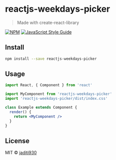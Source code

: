 # reactjs-weekdays-picker

> Made with create-react-library

[![NPM](https://img.shields.io/npm/v/reactjs-weekdays-picker.svg)](https://www.npmjs.com/package/reactjs-weekdays-picker) [![JavaScript Style Guide](https://img.shields.io/badge/code_style-standard-brightgreen.svg)](https://standardjs.com)

## Install

```bash
npm install --save reactjs-weekdays-picker
```

## Usage

```jsx
import React, { Component } from 'react'

import MyComponent from 'reactjs-weekdays-picker'
import 'reactjs-weekdays-picker/dist/index.css'

class Example extends Component {
  render() {
    return <MyComponent />
  }
}
```

## License

MIT © [jaditi930](https://github.com/jaditi930)
